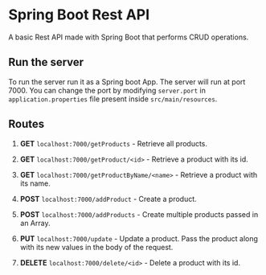 # Spring Boot Rest API
A basic Rest API made with Spring Boot that performs CRUD operations.

## Run the server
To run the server run it as a Spring boot App. The server will run at port 7000. You can change the port by modifying `server.port` in `application.properties` file present inside `src/main/resources`.

## Routes
1. **GET** `localhost:7000/getProducts` - Retrieve all products.

2. **GET** `localhost:7000/getProduct/<id>` - Retrieve a product with its id.

3. **GET** `localhost:7000/getProductByName/<name>` - Retrieve a product with its name.

4. **POST** `localhost:7000/addProduct` - Create a product.

5. **POST** `localhost:7000/addProducts` - Create multiple products passed in an Array.

6. **PUT** `localhost:7000/update` - Update a product. Pass the product along with its new values in the body of the request.

7. **DELETE** `localhost:7000/delete/<id>` - Delete a product with its id.

